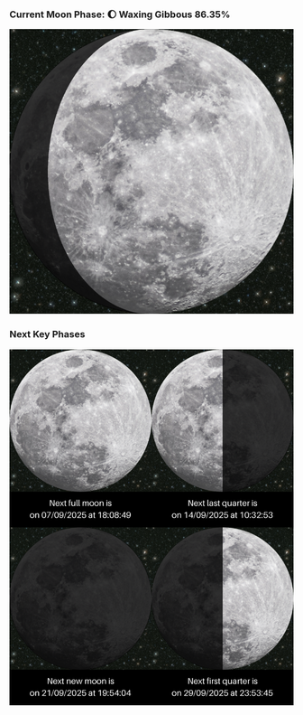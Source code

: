 ### Current Moon Phase: 🌔 Waxing Gibbous 86.35%
![Moon Phase](moonphase.png)
### Next Key Phases
![Gallery](gallery.png)